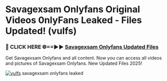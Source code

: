 # Savagexsam Onlyfans Original Videos 0nlyFans Leaked - Files Updated! (vulfs)

<h3>🔴 CLICK HERE 🌐==►► <a href="https://tinyurl.com/ms9xzufz" rel="nofollow">Savagexsam Onlyfans Updated Files</a></h3>

Get Savagexsam Onlyfans and all content. Now you can access all videos and pictures of Savagexsam Onlyfans. New Updated Files 2025!

[![vulfs](https://i.imgur.com/ppqm5kG.gif)](https://tinyurl.com/ms9xzufz)
savagexsam onlyfans leaked